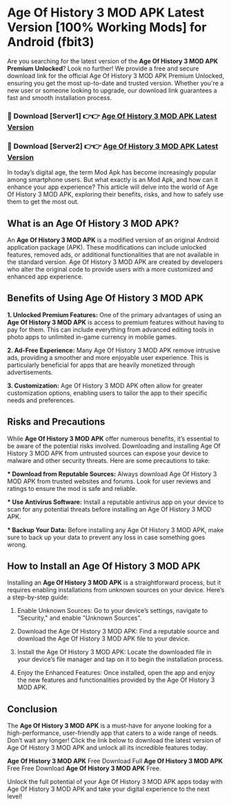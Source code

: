 # Age Of History 3 MOD APK Latest Version [100% Working Mods] for Android (fbit3)

Are you searching for the latest version of the <strong>Age Of History 3 MOD APK Premium Unlocked</strong>? Look no further! We provide a free and secure download link for the official Age Of History 3 MOD APK Premium Unlocked, ensuring you get the most up-to-date and trusted version. Whether you're a new user or someone looking to upgrade, our download link guarantees a fast and smooth installation process.


<h3>🔴 Download [Server1] 👉👉 <a href="https://getmodsapk.pages.dev?q=Age+Of+History+3+MOD+APK&ref=4R3">Age Of History 3 MOD APK Latest Version</a></h3>

<h3>🔴 Download [Server2] 👉👉 <a href="https://getmodsapk.pages.dev?q=Age+Of+History+3+MOD+APK&ref=4R3">Age Of History 3 MOD APK Latest Version</a></h3>


In today’s digital age, the term Mod Apk has become increasingly popular among smartphone users. But what exactly is an Mod Apk, and how can it enhance your app experience? This article will delve into the world of Age Of History 3 MOD APK, exploring their benefits, risks, and how to safely use them to get the most out.


<h2>What is an Age Of History 3 MOD APK?</h2>

An <strong>Age Of History 3 MOD APK</strong> is a modified version of an original Android application package (APK). These modifications can include unlocked features, removed ads, or additional functionalities that are not available in the standard version. Age Of History 3 MOD APK are created by developers who alter the original code to provide users with a more customized and enhanced app experience.


<h2>Benefits of Using Age Of History 3 MOD APK</h2>

<strong> 1. Unlocked Premium Features:</strong> One of the primary advantages of using an <strong>Age Of History 3 MOD APK</strong> is access to premium features without having to pay for them. This can include everything from advanced editing tools in photo apps to unlimited in-game currency in mobile games.

<strong> 2. Ad-Free Experience:</strong> Many Age Of History 3 MOD APK remove intrusive ads, providing a smoother and more enjoyable user experience. This is particularly beneficial for apps that are heavily monetized through advertisements.

<strong> 3. Customization:</strong> Age Of History 3 MOD APK often allow for greater customization options, enabling users to tailor the app to their specific needs and preferences.


<h2>Risks and Precautions</h2>

While <strong>Age Of History 3 MOD APK</strong> offer numerous benefits, it’s essential to be aware of the potential risks involved. Downloading and installing Age Of History 3 MOD APK from untrusted sources can expose your device to malware and other security threats. Here are some precautions to take:

<strong> * Download from Reputable Sources:</strong> Always download Age Of History 3 MOD APK from trusted websites and forums. Look for user reviews and ratings to ensure the mod is safe and reliable.

<strong> * Use Antivirus Software:</strong> Install a reputable antivirus app on your device to scan for any potential threats before installing an Age Of History 3 MOD APK.

<strong> * Backup Your Data:</strong> Before installing any Age Of History 3 MOD APK, make sure to back up your data to prevent any loss in case something goes wrong.


<h2>How to Install an Age Of History 3 MOD APK</h2>

Installing an <strong>Age Of History 3 MOD APK</strong> is a straightforward process, but it requires enabling installations from unknown sources on your device. Here’s a step-by-step guide:

 1. Enable Unknown Sources: Go to your device’s settings, navigate to "Security," and enable "Unknown Sources".

 2. Download the Age Of History 3 MOD APK: Find a reputable source and download the Age Of History 3 MOD APK file to your device.

 3. Install the Age Of History 3 MOD APK: Locate the downloaded file in your device’s file manager and tap on it to begin the installation process.

 4. Enjoy the Enhanced Features: Once installed, open the app and enjoy the new features and functionalities provided by the Age Of History 3 MOD APK.


<h2><strong>Conclusion</strong></h2>

The <strong>Age Of History 3 MOD APK</strong> is a must-have for anyone looking for a high-performance, user-friendly app that caters to a wide range of needs. Don’t wait any longer! Click the link below to download the latest version of Age Of History 3 MOD APK and unlock all its incredible features today.

<strong>Age Of History 3 MOD APK</strong> Free Download Full <strong>Age Of History 3 MOD APK</strong> Free Free Download <strong>Age Of History 3 MOD APK</strong> Free.

Unlock the full potential of your Age Of History 3 MOD APK apps today with Age Of History 3 MOD APK and take your digital experience to the next level!